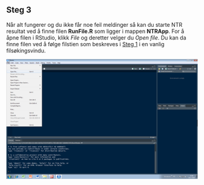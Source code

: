 
## Steg 3

Når alt fungerer og du ikke får noe feil meldinger så kan du starte NTR resultat ved
å finne filen **RunFile.R** som ligger i mappen **NTRApp**. For å åpne filen i
RStudio, klikk *File* og deretter velger du *Open file*. Du kan da finne filen ved å
følge filstien som beskreves i [Steg 1](#Steg-1) i en vanlig filsøkingsvindu.

![open file](/img/openFile.png)
